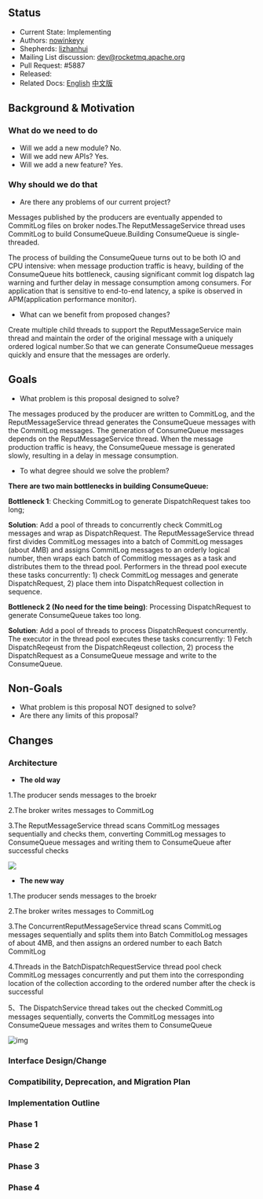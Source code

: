 ## Status

- Current State: Implementing
- Authors: [nowinkeyy](https://github.com/nowinkeyy)
- Shepherds: [lizhanhui](https://github.com/lizhanhui)
- Mailing List discussion: [dev@rocketmq.apache.org](mailto:dev@rocketmq.apache.org)
- Pull Request: #5887
- Released:
- Related Docs: [English](https://yu7y22ce7k.feishu.cn/docx/doxcn9A5lPA05AD0oISoB11FL2f) [中文版](https://yu7y22ce7k.feishu.cn/docx/doxcnltrB7VzUKCqx0yxqMgJ4RM)

 

## Background & Motivation

### What do we need to do

 

- Will we add a new module? No.
- Will we add new APIs? Yes.
- Will we add a new feature? Yes.

 

### **Why should we do that**

- Are there any problems of our current project?

 

Messages published by the producers are eventually appended to CommitLog files on broker nodes.The ReputMessageService thread uses CommitLog to build ConsumeQueue.Building ConsumeQueue is single-threaded.

The process of building the ConsumeQueue turns out to be both IO and CPU intensive:  when message production traffic is heavy, building of the ConsumeQueue hits bottleneck, causing significant commit log dispatch lag warning and further delay in message consumption among consumers. For application that is sensitive to end-to-end latency, a spike is observed in APM(application performance monitor).

 

- What can we benefit from proposed changes?

Create multiple child threads to support the ReputMessageService main thread and maintain the order of the original message with a uniquely ordered logical number.So that we can generate ConsumeQueue messages quickly and ensure that the messages are orderly.

 

## Goals

- What problem is this proposal designed to solve?



The messages produced by the producer are written to CommitLog, and the ReputMessageService thread generates the ConsumeQueue messages with the CommitLog messages. The generation of ConsumeQueue messages depends on the ReputMessageService thread. When the message production traffic is heavy, the ConsumeQueue message is generated slowly, resulting in a delay in message consumption.

 

- To what degree should we solve the problem?



**There are two main bottlenecks in building ConsumeQueue:**



**Bottleneck 1**: Checking CommitLog to generate DispatchRequest takes too long;



**Solution**: Add a pool of threads to concurrently check CommitLog messages and wrap as DispatchRequest. The ReputMessageService thread first divides CommitLog messages into a batch of CommitLog messages (about 4MB) and assigns CommitLog messages to an orderly logical number, then wraps each batch of Commitlog messages as a task and distributes them to the thread pool. Performers in the thread pool execute these tasks concurrently: 1) check CommitLog messages and generate DispatchRequest, 2) place them into DispatchRequest collection in sequence.



**Bottleneck 2 (No need for the time being)**: Processing DispatchRequest to generate ConsumeQueue takes too long.



**Solution**: Add a pool of threads to process DispatchRequest concurrently. The executor in the thread pool executes these tasks concurrently: 1) Fetch DispatchReqeust from the DispatchReqeust collection, 2) process the DispatchRequest as a ConsumeQueue message and write to the ConsumeQueue.



## **Non-Goals**

- What problem is this proposal NOT designed to solve?
- Are there any limits of this proposal?

 

## Changes

### Architecture

- **The old way**

1.The producer sends messages to the broekr

2.The broker writes messages to CommitLog

3.The ReputMessageService thread scans CommitLog messages sequentially and checks them, converting CommitLog messages to ConsumeQueue messages and writing them to ConsumeQueue after successful checks

![](https://raw.githubusercontent.com/wiki/apache/rocketmq/assets/RIP_52_old_way.png)

- **The new way**

1.The producer sends messages to the broekr

2.The broker writes messages to CommitLog

3.The ConcurrentReputMessageService thread scans CommitLog messages sequentially and splits them into Batch CommitloLog messages of about 4MB, and then assigns an ordered number to each Batch CommitLog

4.Threads in the BatchDispatchRequestService thread pool check CommitLog messages concurrently and put them into the corresponding location of the collection according to the ordered number after the check is successful

5、The DispatchService thread takes out the checked CommitLog messages sequentially, converts the CommitLog messages into ConsumeQueue messages and writes them to ConsumeQueue

![img](https://raw.githubusercontent.com/wiki/apache/rocketmq/assets/RIP_52_new_way.png)



### **Interface Design/Change**



### **Compatibility, Deprecation, and Migration Plan**

### **Implementation Outline**

### Phase 1

### Phase 2

### Phase 3

### Phase 4